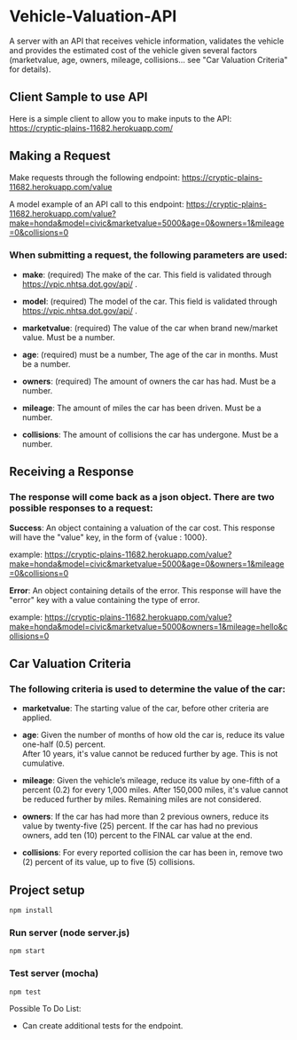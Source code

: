 # Vehicle-Valuation-API
A server with an API that receives vehicle information, validates the vehicle and provides the estimated cost of the vehicle given several factors (marketvalue, age, owners, mileage, collisions... see "Car Valuation Criteria" for details).

## Client Sample to use API
Here is a simple client to allow you to make inputs to the API:
https://cryptic-plains-11682.herokuapp.com/

## Making a Request
Make requests through the following endpoint:
https://cryptic-plains-11682.herokuapp.com/value

A model example of an API call to this endpoint:
https://cryptic-plains-11682.herokuapp.com/value?make=honda&model=civic&marketvalue=5000&age=0&owners=1&mileage=0&collisions=0

### When submitting a request, the following parameters are used:

- **make**: (required) The make of the car.  This field is validated through https://vpic.nhtsa.dot.gov/api/ .

- **model**: (required) The model of the car. This field is validated through https://vpic.nhtsa.dot.gov/api/ .

- **marketvalue**: (required) The value of the car when brand new/market value. Must be a number.

- **age**: (required) must be a number, The age of the car in months. Must be a number.

- **owners**: (required) The amount of owners the car has had. Must be a number.

- **mileage**: The amount of miles the car has been driven. Must be a number.

- **collisions**: The amount of collisions the car has undergone. Must be a number.

## Receiving a Response
### The response will come back as a json object. There are two possible responses to a request:

**Success**: An object containing a valuation of the car cost.  This response will have the "value" key, in the form of {value : 1000}.

example: https://cryptic-plains-11682.herokuapp.com/value?make=honda&model=civic&marketvalue=5000&age=0&owners=1&mileage=0&collisions=0

**Error**: An object containing details of the error. This response will have the "error" key with a value containing the type of error.

example: https://cryptic-plains-11682.herokuapp.com/value?make=honda&model=civic&marketvalue=5000&owners=1&mileage=hello&collisions=0

## Car Valuation Criteria
### The following criteria is used to determine the value of the car:

- **marketvalue**:
The starting value of the car, before other criteria are applied.

- **age**:
Given the number of months of how old the car is, reduce its value one-half (0.5) percent.  
After 10 years, it's value cannot be reduced further by age. This is not cumulative.

- **mileage**:
Given the vehicle’s mileage, reduce its value by one-fifth of a percent (0.2) for every 1,000 miles.
After 150,000 miles, it's value cannot be reduced further by miles.  Remaining miles are not considered.

- **owners**:
If the car has had more than 2 previous owners, reduce its value by twenty-five (25) percent.
If the car has had no previous owners, add ten (10) percent to the FINAL car value at the end.

- **collisions**:
For every reported collision the car has been in, remove two (2) percent of its value, up to five (5) collisions.


## Project setup
```
npm install
```

### Run server (node server.js)
```
npm start
```

### Test server (mocha)
```
npm test
```

Possible To Do List:

-	Can create additional tests for the endpoint.
